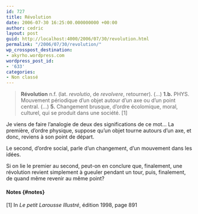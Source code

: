 ```yaml
---
id: 727
title: Révolution
date: 2006-07-30 16:25:00.000000000 +00:00
author: cedric
layout: post
guid: http://localhost:4000/2006/07/30/revolution.html
permalink: "/2006/07/30/revolution/"
wp_crosspost_destination:
- akyrho.wordpress.com
wordpress_post_id:
- '633'
categories:
- Non classé
---
```

> **Révolution** n.f. (lat. _revolutio_, de _revolvere_, retourner). (…) **1.b.** PHYS. Mouvement périodique d’un objet autour d’un axe ou d’un point central. (…) **5.** Changement brusque, d’ordre écolomique, moral, culturel, qui se produit dans une société. [1]

Je viens de faire l’analogie de deux des significations de ce mot… La première, d’ordre physique, suppose qu’un objet tourne autours d’un axe, et donc, reviens à son point de départ.

Le second, d’ordre social, parle d’un changement, d’un mouvement dans les idées.

Si on lie le premier au second, peut-on en conclure que, finalement, une révolution revient simplement à gueuler pendant un tour, puis, finalement, de quand même revenir au même point?

#### Notes {#notes}

[1] In _Le petit Larousse Illustré_, édition 1998, page 891